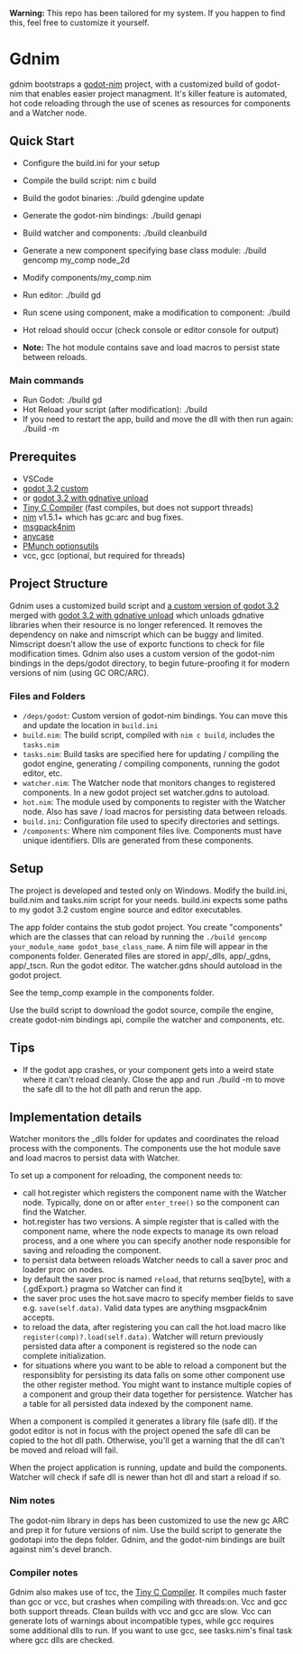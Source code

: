 **Warning:** This repo has been tailored for my system. If you happen to find this,
feel free to customize it yourself.

# Gdnim #
gdnim bootstraps a [godot-nim](https://github.com/pragmagic/godot-nim) project,
with a customized build of godot-nim that enables easier project managment. It's
killer feature is automated, hot code reloading through the use of scenes as
resources for components and a Watcher node.

## Quick Start ##
 - Configure the build.ini for your setup
 - Compile the build script: nim c build
 - Build the godot binaries: ./build gdengine update
 - Generate the godot-nim bindings: ./build genapi
 - Build watcher and components: ./build cleanbuild

 - Generate a new component specifying base class module: ./build gencomp my_comp node_2d
 - Modify components/my_comp.nim
 - Run editor: ./build gd
 - Run scene using component, make a modification to component: ./build
 - Hot reload should occur (check console or editor console for output)
 - **Note:** The hot module contains save and load macros to persist state between reloads.

### Main commands ###
 - Run Godot: ./build gd
 - Hot Reload your script (after modification): ./build
 - If you need to restart the app, build and move the dll with then run again: ./build -m

## Prerequites ##
  - VSCode
  - [godot 3.2 custom](https://github.com/geekrelief/godot/tree/3.2_gdnative_unload)
  - or [godot 3.2 with gdnative unload](https://github.com/geekrelief/godot/tree/3.2_gdnative_unload)
  - [Tiny C Compiler](https://github.com/mirror/tinycc) (fast compiles, but does not support threads)
  - [nim](https://github.com/nim-lang/Nim) v1.5.1+ which has gc:arc and bug fixes.
  - [msgpack4nim](https://nimble.directory/pkg/msgpack4nim)
  - [anycase](https://nimble.directory/pkg/anycase)
  - [PMunch optionsutils](https://github.com/PMunch/nim-optionsutils)
  - vcc, gcc (optional, but required for threads)

## Project Structure ##
Gdnim uses a customized build script and [a custom version of godot 3.2](https://github.com/geekrelief/godot/tree/3.2_custom) merged with [godot 3.2 with gdnative unload](https://github.com/geekrelief/godot/tree/3.2_gdnative_unload) which unloads gdnative libraries when their resource is no longer referenced. It removes the dependency on nake and nimscript which can be buggy and limited. Nimscript doesn't allow the use of exportc functions to check for file modification times. Gdnim also uses a custom version of the godot-nim bindings in the deps/godot directory, to begin future-proofing it for modern versions of nim (using GC ORC/ARC).

### Files and Folders ###
 - `/deps/godot`: Custom version of godot-nim bindings. You can move this and update the location in `build.ini`
 - `build.nim`: The build script, compiled with `nim c build`, includes the `tasks.nim`
 - `tasks.nim`: Build tasks are specified here for updating / compiling the godot engine, generating / compiling  components, running the godot editor, etc.
 - `watcher.nim`: The Watcher node that monitors changes to registered components. In a new godot project set watcher.gdns to autoload.
 - `hot.nim`: The module used by components to register with the Watcher node. Also has save / load macros for persisting data between reloads.
 - `build.ini`: Configuration file used to specify directories and settings.
 - `/components`: Where nim component files live. Components must have unique identifiers. Dlls are generated from these components.


## Setup ##

The project is developed and tested only on Windows.
Modify the build.ini, build.nim and tasks.nim script for your needs.
build.ini expects some paths to my godot 3.2 custom engine source and editor executables.

The app folder contains the stub godot project. You create "components" which are the classes that can reload by
running the `./build gencomp your_module_name godot_base_class_name`.  A nim file will appear in
the components folder. Generated files are stored in app/_dlls, app/_gdns, app/_tscn.
Run the godot editor. The watcher.gdns should autoload in the godot project.

See the temp_comp example in the components folder.

Use the build script to download the godot source, compile the engine, create godot-nim bindings api, compile the watcher and components, etc.

## Tips ##
 - If the godot app crashes, or your component gets into a weird state where it
can't reload cleanly. Close the app and run ./build -m to move the safe dll to
the hot dll path and rerun the app.

## Implementation details ##
Watcher monitors the _dlls folder for updates and coordinates the reload process
with the components. The components use the hot module save and load macros to
persist data with Watcher.

To set up a component for reloading, the component needs to:
 - call hot.register which registers the component name with the Watcher node. Typically, done on or after `enter_tree()` so the component can find the Watcher.
 - hot.register has two versions. A simple register that is called with the component name, where the node expects to manage its own reload process, and a one where you can specify another node responsible for saving and reloading the component.
 - to persist data between reloads Watcher needs to call a saver proc and loader proc on nodes.
 - by default the saver proc is named `reload`, that returns seq[byte], with a {.gdExport.} pragma so Watcher can find it
 - the saver proc uses the hot.save macro to specify member fields to save e.g. `save(self.data)`. Valid data types are anything msgpack4nim accepts.
 - to reload the data, after registering you can call the hot.load macro like `register(comp)?.load(self.data)`. Watcher will return previously persisted data after a component is registered so the node can complete initialization.
 - for situations where you want to be able to reload a component but the responsiblity for persisting its data falls on some other component use the other register method. You might want to instance multiple copies of a component and group their data together for persistence. Watcher has a table for all persisted data indexed by the component name.

When a component is compiled it generates a library file (safe dll). If the godot editor is not in focus with the project opened the safe dll can be copied to the hot dll path. Otherwise, you'll get a warning that the dll can't be moved and reload will fail.

When the project application is running, update and build the components.
Watcher will check if safe dll is newer than hot dll and start a reload if so.

### Nim notes ###
The godot-nim library in deps has been customized to use the new gc ARC and prep it for future versions of nim.
Use the build script to generate the godotapi into the deps folder.
Gdnim, and the godot-nim bindings are built against nim's devel branch.

### Compiler notes ###
Gdnim also makes use of tcc, the [Tiny C Compiler](https://github.com/mirror/tinycc). It compiles much faster than gcc or vcc, but crashes when compiling with threads:on. Vcc and gcc both support threads. Clean builds with vcc and gcc are slow. Vcc can generate lots of warnings about incompatible types, while gcc requires some additional dlls to run. If you want to use gcc, see tasks.nim's final task where gcc dlls are checked.